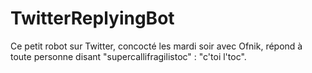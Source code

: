 # TwitterReplyingBot

Ce petit robot sur Twitter, concocté les mardi soir avec Ofnik, répond à toute personne disant "supercallifragilistoc" : "c'toi l'toc".
